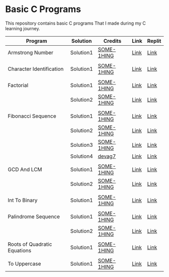 # Basic C Programs

This repository contains basic C programs That I made during my C learning journey.

| Program                      | Solution  | Credits                                         | Link                                                                                                         | Replit                                                                             |
| ---------------------------- | --------- | ----------------------------------------------- | ------------------------------------------------------------------------------------------------------------ | -----------------------------------------------------------------------------------|
| Armstrong Number             | Solution1 | [SOME-1HING](https://www.github.com/SOME-1HING) | [Link](https://github.com/SOME-1HING/learning_c_projects/blob/main/GCD_LCM/Solution1.c)                      | [Link](https://replit.com/@DevAgarwalla/Learn-Coding-with-C#Armstrong_Number.c)    |
|                              |           |                                                 |                                                                                                              |                                                                                    |
| Character Identification     | Solution1 | [SOME-1HING](https://www.github.com/SOME-1HING) | [Link](https://github.com/SOME-1HING/learning_c_projects/blob/main/Character_Identification/Solution1.c)     | [Link](https://replit.com/@DevAgarwalla/Learn-Coding-with-C#Armstrong_Number.c)    |
|                              |           |                                                 |                                                                                                              |                                                                                    |
| Factorial                    | Solution1 | [SOME-1HING](https://www.github.com/SOME-1HING) | [Link](https://github.com/SOME-1HING/learning_c_projects/blob/main/Factorial/Solution1.c)                    | [Link](https://replit.com/@DevAgarwalla/Learn-Coding-with-C#Armstrong_Number.c)    |
|                              | Solution2 | [SOME-1HING](https://www.github.com/SOME-1HING) | [Link](https://github.com/SOME-1HING/learning_c_projects/blob/main/Factorial/Solution2.c)                    | [Link](https://replit.com/@DevAgarwalla/Learn-Coding-with-C#Armstrong_Number.c)    |
|                              |           |                                                 |                                                                                                              |                                                                                    |
| Fibonacci Sequence           | Solution1 | [SOME-1HING](https://www.github.com/SOME-1HING) | [Link](https://github.com/SOME-1HING/learning_c_projects/blob/main/Fibonacci_Sequence/Solution1.c)           | [Link](https://replit.com/@DevAgarwalla/Learn-Coding-with-C#Armstrong_Number.c)    |
|                              | Solution2 | [SOME-1HING](https://www.github.com/SOME-1HING) | [Link](https://github.com/SOME-1HING/learning_c_projects/blob/main/Fibonacci_Sequence/Solution2.c)           | [Link](https://replit.com/@DevAgarwalla/Learn-Coding-with-C#Armstrong_Number.c)    |
|                              | Solution3 | [SOME-1HING](https://www.github.com/SOME-1HING) | [Link](https://github.com/SOME-1HING/learning_c_projects/blob/main/Fibonacci_Sequence/Solution3.c)           | [Link](https://replit.com/@DevAgarwalla/Learn-Coding-with-C#Armstrong_Number.c)    |
|                              | Solution4 | [devag7](https://github.com/devag7)             | [Link](https://github.com/SOME-1HING/learning_c_projects/blob/main/Fibonacci_Sequence/Solution4.c)           | [Link](https://replit.com/@DevAgarwalla/Learn-Coding-with-C#Armstrong_Number.c)    |
|                              |           |                                                 |                                                                                                              |                                                                                    |
| GCD And LCM                  | Solution1 | [SOME-1HING](https://www.github.com/SOME-1HING) | [Link](https://github.com/SOME-1HING/learning_c_projects/blob/main/GCD_LCM/Solution1.c)                      | [Link](https://replit.com/@DevAgarwalla/Learn-Coding-with-C#Armstrong_Number.c)    |
|                              | Solution2 | [SOME-1HING](https://www.github.com/SOME-1HING) | [Link](https://github.com/SOME-1HING/learning_c_projects/blob/main/GCD_LCM/Solution2.c)                      | [Link](https://replit.com/@DevAgarwalla/Learn-Coding-with-C#Armstrong_Number.c)    |
|                              |           |                                                 |                                                                                                              |                                                                                    |
| Int To Binary                | Solution1 | [SOME-1HING](https://www.github.com/SOME-1HING) | [Link](https://github.com/SOME-1HING/learning_c_projects/blob/main/Int_To_Binary/Solution1.c)                | [Link](https://replit.com/@DevAgarwalla/Learn-Coding-with-C#Armstrong_Number.c)    |
|                              |           |                                                 |                                                                                                              |                                                                                    |
| Palindrome Sequence          | Solution1 | [SOME-1HING](https://www.github.com/SOME-1HING) | [Link](https://github.com/SOME-1HING/learning_c_projects/blob/main/Palindrome_Sequence/Solution1.c)          | [Link](https://replit.com/@DevAgarwalla/Learn-Coding-with-C#Armstrong_Number.c)    |
|                              | Solution2 | [SOME-1HING](https://www.github.com/SOME-1HING) | [Link](https://github.com/SOME-1HING/learning_c_projects/blob/main/Palindrome_Sequence/Solution2.c)          | [Link](https://replit.com/@DevAgarwalla/Learn-Coding-with-C#Armstrong_Number.c)    |
|                              |           |                                                 |                                                                                                              |                                                                                    |
| Roots of Quadratic Equations | Solution1 | [SOME-1HING](https://www.github.com/SOME-1HING) | [Link](https://github.com/SOME-1HING/learning_c_projects/blob/main/Roots_of_Quadratic_Equations/Solution1.c) | [Link](https://replit.com/@DevAgarwalla/Learn-Coding-with-C#Armstrong_Number.c)    |
|                              |           |                                                 |                                                                                                              |                                                                                    |
| To Uppercase                 | Solution1 | [SOME-1HING](https://www.github.com/SOME-1HING) | [Link](https://github.com/SOME-1HING/learning_c_projects/blob/main/To_Uppercase/Solution1.c)                 | [Link](https://replit.com/@DevAgarwalla/Learn-Coding-with-C#Armstrong_Number.c)    |
